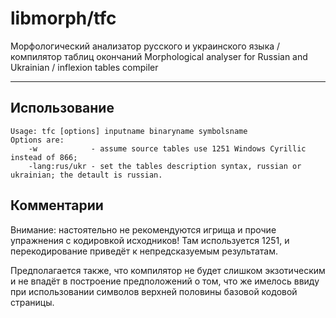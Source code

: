 # libmorph/tfc
Морфологический анализатор русского и украинского языка / компилятор таблиц окончаний
Morphological analyser for Russian and Ukrainian / inflexion tables compiler

---------------------
## Использование
	Usage: tfc [options] inputname binaryname symbolsname  
	Options are:  
		-w            - assume source tables use 1251 Windows Cyrillic instead of 866;  
		-lang:rus/ukr - set the tables description syntax, russian or ukrainian; the detault is russian.  

## Комментарии
Внимание: настоятельно не рекомендуются игрища и прочие упражнения с кодировкой исходников! Там используется 1251,
и перекодирование приведёт к непредсказуемым результатам.  

Предполагается также, что компилятор не будет слишком экзотическим и не впадёт в построение предположений
о том, что же имелось ввиду при использовании символов верхней половины базовой кодовой страницы.
